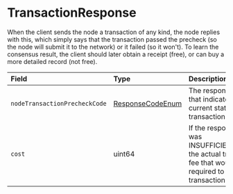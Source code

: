 # TransactionResponse

When the client sends the node a transaction of any kind, the node replies with this, which simply says that the transaction passed the precheck \(so the node will submit it to the network\) or it failed \(so it won't\). To learn the consensus result, the client should later obtain a receipt \(free\), or can buy a more detailed record \(not free\).

| Field | Type | Description |
| :--- | :--- | :--- |
| `nodeTransactionPrecheckCode` | [ResponseCodeEnum](responsecode.md#responsecodeenum) | The response code that indicates the current status of the transaction. |
| `cost` | uint64 | If the response code was INSUFFICIENT\_TX\_FEE, the actual transaction fee that would be required to execute the transaction. |



